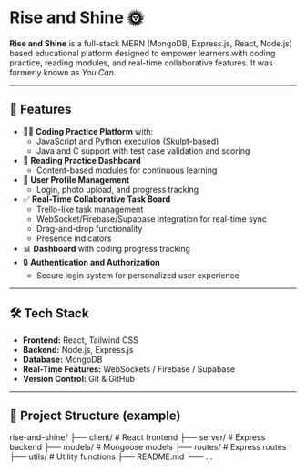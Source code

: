 # Rise and Shine 🌞

**Rise and Shine** is a full-stack MERN (MongoDB, Express.js, React, Node.js) based educational platform designed to empower learners with coding practice, reading modules, and real-time collaborative features. It was formerly known as *You Can*.

---

## 🚀 Features

- 🧑‍💻 **Coding Practice Platform** with:
  - JavaScript and Python execution (Skulpt-based)
  - Java and C support with test case validation and scoring
- 📖 **Reading Practice Dashboard**
  - Content-based modules for continuous learning
- 👤 **User Profile Management**
  - Login, photo upload, and progress tracking
- ✅ **Real-Time Collaborative Task Board**
  - Trello-like task management
  - WebSocket/Firebase/Supabase integration for real-time sync
  - Drag-and-drop functionality
  - Presence indicators
- 📊 **Dashboard** with coding progress tracking
- 🔒 **Authentication and Authorization**
  - Secure login system for personalized user experience

---

## 🛠 Tech Stack

- **Frontend:** React, Tailwind CSS
- **Backend:** Node.js, Express.js
- **Database:** MongoDB
- **Real-Time Features:** WebSockets / Firebase / Supabase
- **Version Control:** Git & GitHub

---

## 📁 Project Structure (example)

rise-and-shine/
├── client/ # React frontend
├── server/ # Express backend
├── models/ # Mongoose models
├── routes/ # Express routes
├── utils/ # Utility functions
├── README.md
└── ...
